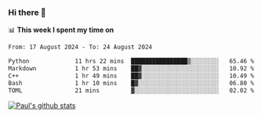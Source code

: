 ### Hi there 👋

📊 **This week I spent my time on**
<!--START_SECTION:waka-->

```txt
From: 17 August 2024 - To: 24 August 2024

Python             11 hrs 22 mins  ████████████████▒░░░░░░░░   65.46 %
Markdown           1 hr 53 mins    ██▓░░░░░░░░░░░░░░░░░░░░░░   10.92 %
C++                1 hr 49 mins    ██▓░░░░░░░░░░░░░░░░░░░░░░   10.49 %
Bash               1 hr 10 mins    █▓░░░░░░░░░░░░░░░░░░░░░░░   06.80 %
TOML               21 mins         ▓░░░░░░░░░░░░░░░░░░░░░░░░   02.02 %
```

<!--END_SECTION:waka-->


[![Paul's github stats](https://github-readme-stats.vercel.app/api?username=mickeyouyou&theme=dracula&show_icons=true)](https://github.com/anuraghazra/github-readme-stats)
